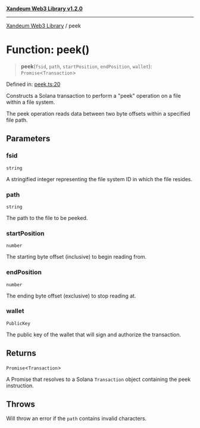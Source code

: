 [**Xandeum Web3 Library v1.2.0**](../README.md)

***

[Xandeum Web3 Library](../globals.md) / peek

# Function: peek()

> **peek**(`fsid`, `path`, `startPosition`, `endPosition`, `wallet`): `Promise`\<`Transaction`\>

Defined in: [peek.ts:20](https://github.com/Xandeum/test_web3/blob/main/src/peek.ts#L20)

Constructs a Solana transaction to perform a "peek" operation on a file within a file system.

The peek operation reads data between two byte offsets within a specified file path.

## Parameters

### fsid

`string`

A stringified integer representing the file system ID in which the file resides.

### path

`string`

The path to the file to be peeked.

### startPosition

`number`

The starting byte offset (inclusive) to begin reading from.

### endPosition

`number`

The ending byte offset (exclusive) to stop reading at.

### wallet

`PublicKey`

The public key of the wallet that will sign and authorize the transaction.

## Returns

`Promise`\<`Transaction`\>

A Promise that resolves to a Solana `Transaction` object containing the peek instruction.

## Throws

Will throw an error if the `path` contains invalid characters.

